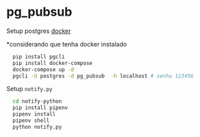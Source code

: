 # pg_pubsub

Setup postgres [docker](https://docs.docker.com/install/)

*considerando que tenha docker instalado

```bash
  pip install pgcli
  pip install docker-compose 
  docker-compose up -d 
  pgcli -U postgres -d pg_pubsub  -h localhost # senha 123456
```

Setup `notify.py`
```bash
  cd notify-python
  pip install pipenv
  pipenv install
  pipenv shell
  python notify.py
```
